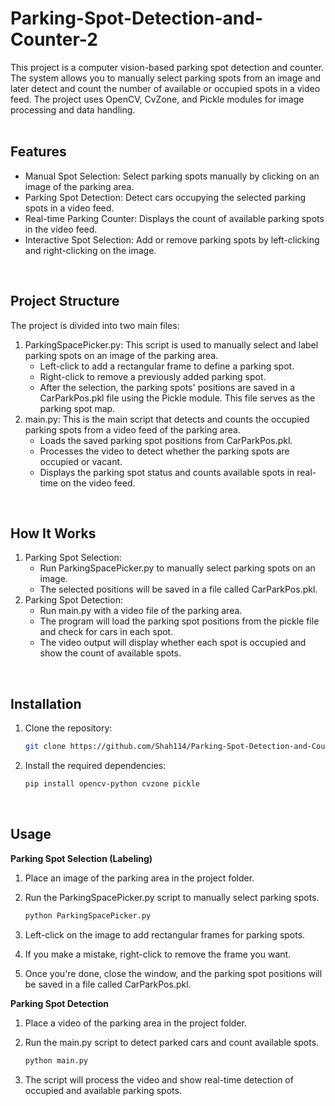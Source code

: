 # Parking-Spot-Detection-and-Counter-2
This project is a computer vision-based parking spot detection and counter. The system allows you to manually select parking spots from an image and later detect and count the number of available or occupied spots in a video feed. The project uses OpenCV, CvZone, and Pickle modules for image processing and data handling. <br/>
<br/>

## Features
* Manual Spot Selection: Select parking spots manually by clicking on an image of the parking area.
* Parking Spot Detection: Detect cars occupying the selected parking spots in a video feed.
* Real-time Parking Counter: Displays the count of available parking spots in the video feed.
* Interactive Spot Selection: Add or remove parking spots by left-clicking and right-clicking on the image. <br/>
<br/>

## Project Structure
The project is divided into two main files: <br/>
1. ParkingSpacePicker.py: This script is used to manually select and label parking spots on an image of the parking area. <br/>
   * Left-click to add a rectangular frame to define a parking spot.
   * Right-click to remove a previously added parking spot.
   * After the selection, the parking spots' positions are saved in a CarParkPos.pkl file using the Pickle module. This file serves as the parking spot map.
2. main.py: This is the main script that detects and counts the occupied parking spots from a video feed of the parking area. <br/>
   * Loads the saved parking spot positions from CarParkPos.pkl.
   * Processes the video to detect whether the parking spots are occupied or vacant.
   * Displays the parking spot status and counts available spots in real-time on the video feed. <br/>
<br/>

## How It Works
1. Parking Spot Selection:
   * Run ParkingSpacePicker.py to manually select parking spots on an image.
   * The selected positions will be saved in a file called CarParkPos.pkl. <br/>
2. Parking Spot Detection:
   * Run main.py with a video file of the parking area.
   * The program will load the parking spot positions from the pickle file and check for cars in each spot.
   * The video output will display whether each spot is occupied and show the count of available spots. <br/>
<br/>

## Installation
1. Clone the repository:

   ```bash
   git clone https://github.com/Shah114/Parking-Spot-Detection-and-Counter-2.git
   ```

2. Install the required dependencies:

   ```bash
   pip install opencv-python cvzone pickle
   ```
<br/>

## Usage
**Parking Spot Selection (Labeling)** <br/>
1. Place an image of the parking area in the project folder.
2. Run the ParkingSpacePicker.py script to manually select parking spots.

   ```bash
   python ParkingSpacePicker.py
   ```
3. Left-click on the image to add rectangular frames for parking spots.
4. If you make a mistake, right-click to remove the frame you want.
5. Once you're done, close the window, and the parking spot positions will be saved in a file called CarParkPos.pkl. <br/>

**Parking Spot Detection** <br/>
1. Place a video of the parking area in the project folder.
2. Run the main.py script to detect parked cars and count available spots.

   ```bash
   python main.py
   ```
3. The script will process the video and show real-time detection of occupied and available parking spots.

